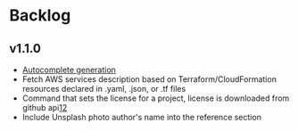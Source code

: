 # Backlog 

## v1.1.0

  - [Autocomplete generation](https://github.com/spf13/cobra/blob/master/shell_completions.md)
  - Fetch AWS services description based on Terraform/CloudFormation resources declared in .yaml, .json, or .tf files
  - Command that sets the license for a project, license is downloaded from github api[1](https://api.github.com/licenses/mit)[2](https://docs.github.com/en/free-pro-team@latest/github/creating-cloning-and-archiving-repositories/licensing-a-repository#searching-github-by-license-type) 
  - Include Unsplash photo author's name into the reference section